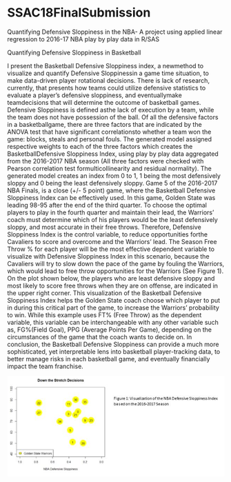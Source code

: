 # SSAC18FinalSubmission
Quantifying Defensive Sloppiness in the NBA- A project using applied linear regression to 2016-17 NBA play by play data in R/SAS

Quantifying Defensive Sloppiness in Basketball


I present the Basketball Defensive Sloppiness index, a newmethod to visualize and quantify Defensive Sloppinessin a game
time situation, to make data-driven player rotational decisions. There is lack of research, currently, that presents how teams
could utilize defensive statistics to evaluate a player’s defensive sloppiness, and eventuallymake teamdecisions that will
determine the outcome of basketball games.
Defensive Sloppiness is defined asthe lack of execution by a team, while the team does not have possession of the ball. Of all
the defensive factors in a basketballgame, there are three factors that are indicated by the ANOVA test that have significant
correlationsto whether a team won the game: blocks, steals and personal fouls.
The generated model assigned respective weights to each of the three factors which creates the BasketballDefensive
Sloppiness Index, using play by play data aggregated from the 2016-2017 NBA season (All three factors were checked with
Pearson correlation test formulticollinearity and residual normality). The generated model creates an index from 0 to 1, 1 being
the most defensively sloppy and 0 being the least defensively sloppy.
Game 5 of the 2016-2017 NBA Finals, is a close (+/- 5 point) game, where the Basketball Defensive Sloppiness Index can be
effectively used. In this game, Golden State was leading 98-95 after the end of the third quarter. To choose the optimal players
to play in the fourth quarter and maintain their lead, the Warriors’ coach must determine which of his players would be the
least defensively sloppy, and most accurate in their free throws. Therefore, Defensive Sloppiness Index is the control variable,
to reduce opportunities forthe Cavaliers to score and overcome and the Warriors’ lead. The Season Free Throw % for each
player will be the most effective dependent variable to visualize with Defensive Sloppiness Index in this scenario, because the
Cavaliers will try to slow down the pace of the game by fouling the Warriors, which would lead to free throw opportunities for
the Warriors (See Figure 1).
On the plot shown below, the players who are least defensive sloppy and most likely to score free throws when they are on
offense, are indicated in the upper right corner. This visualization of the Basketball Defensive Sloppiness Index helps the Golden
State coach choose which player to put in during this critical part of the game, to increase the Warriors’ probability to win.
While this example uses FT% (Free Throw) as the dependent variable, this variable can be interchangeable with any other
variable such as, FG%(Field Goal), PPG (Average Points Per Game), depending on the circumstances of the game that the coach
wants to decide on.
In conclusion, the Basketball Defensive Sloppiness can provide a much more sophisticated, yet interpretable lens into basketball
player-tracking data, to better manage risks in each basketball game, and eventually financially impact the team franchise.

![alt text](https://github.com/pamazing1515/SSAC18FinalSubmission/blob/master/SSAC18.JPG)

